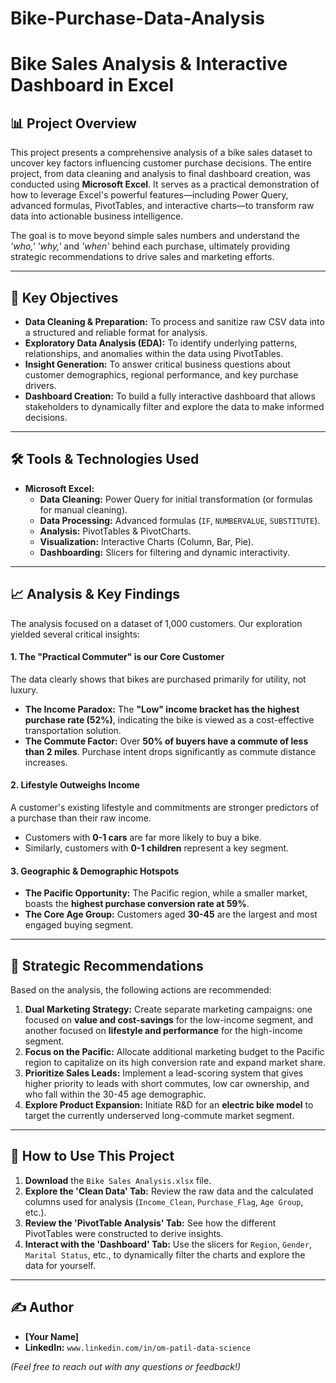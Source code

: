 # Bike-Purchase-Data-Analysis


# Bike Sales Analysis & Interactive Dashboard in Excel

## 📊 Project Overview

This project presents a comprehensive analysis of a bike sales dataset to uncover key factors influencing customer purchase decisions. The entire project, from data cleaning and analysis to final dashboard creation, was conducted using **Microsoft Excel**. It serves as a practical demonstration of how to leverage Excel's powerful features—including Power Query, advanced formulas, PivotTables, and interactive charts—to transform raw data into actionable business intelligence.

The goal is to move beyond simple sales numbers and understand the *'who,'* *'why,'* and *'when'* behind each purchase, ultimately providing strategic recommendations to drive sales and marketing efforts.


---

## 🎯 Key Objectives

- **Data Cleaning & Preparation:** To process and sanitize raw CSV data into a structured and reliable format for analysis.
- **Exploratory Data Analysis (EDA):** To identify underlying patterns, relationships, and anomalies within the data using PivotTables.
- **Insight Generation:** To answer critical business questions about customer demographics, regional performance, and key purchase drivers.
- **Dashboard Creation:** To build a fully interactive dashboard that allows stakeholders to dynamically filter and explore the data to make informed decisions.

---

## 🛠️ Tools & Technologies Used

- **Microsoft Excel:**
  - **Data Cleaning:** Power Query for initial transformation (or formulas for manual cleaning).
  - **Data Processing:** Advanced formulas (`IF`, `NUMBERVALUE`, `SUBSTITUTE`).
  - **Analysis:** PivotTables & PivotCharts.
  - **Visualization:** Interactive Charts (Column, Bar, Pie).
  - **Dashboarding:** Slicers for filtering and dynamic interactivity.

---

## 📈 Analysis & Key Findings

The analysis focused on a dataset of 1,000 customers. Our exploration yielded several critical insights:

#### 1. The "Practical Commuter" is our Core Customer
The data clearly shows that bikes are purchased primarily for utility, not luxury.
- **The Income Paradox:** The **"Low" income bracket has the highest purchase rate (52%)**, indicating the bike is viewed as a cost-effective transportation solution.
- **The Commute Factor:** Over **50% of buyers have a commute of less than 2 miles**. Purchase intent drops significantly as commute distance increases.

#### 2. Lifestyle Outweighs Income
A customer's existing lifestyle and commitments are stronger predictors of a purchase than their raw income.
- Customers with **0-1 cars** are far more likely to buy a bike.
- Similarly, customers with **0-1 children** represent a key segment.

#### 3. Geographic & Demographic Hotspots
- **The Pacific Opportunity:** The Pacific region, while a smaller market, boasts the **highest purchase conversion rate at 59%**.
- **The Core Age Group:** Customers aged **30-45** are the largest and most engaged buying segment.

---

## 🚀 Strategic Recommendations

Based on the analysis, the following actions are recommended:

1.  **Dual Marketing Strategy:** Create separate marketing campaigns: one focused on **value and cost-savings** for the low-income segment, and another focused on **lifestyle and performance** for the high-income segment.
2.  **Focus on the Pacific:** Allocate additional marketing budget to the Pacific region to capitalize on its high conversion rate and expand market share.
3.  **Prioritize Sales Leads:** Implement a lead-scoring system that gives higher priority to leads with short commutes, low car ownership, and who fall within the 30-45 age demographic.
4.  **Explore Product Expansion:** Initiate R&D for an **electric bike model** to target the currently underserved long-commute market segment.

---

## 📖 How to Use This Project

1.  **Download** the `Bike Sales Analysis.xlsx` file.
2.  **Explore the 'Clean Data' Tab:** Review the raw data and the calculated columns used for analysis (`Income_Clean`, `Purchase_Flag`, `Age Group`, etc.).
3.  **Review the 'PivotTable Analysis' Tab:** See how the different PivotTables were constructed to derive insights.
4.  **Interact with the 'Dashboard' Tab:** Use the slicers for `Region`, `Gender`, `Marital Status`, etc., to dynamically filter the charts and explore the data for yourself.

---

## ✍️ Author

- **[Your Name]**
- **LinkedIn:** `www.linkedin.com/in/om-patil-data-science`
  
*(Feel free to reach out with any questions or feedback!)*
